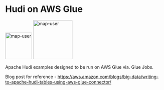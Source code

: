 # Hudi on AWS Glue

<img width="85" alt="map-user" src="https://img.shields.io/badge/views-433-green"> <img width="125" alt="map-user" src="https://img.shields.io/badge/unique visits-114-green">

Apache Hudi examples designed to be run on AWS Glue via. Glue Jobs.

Blog post for reference - https://aws.amazon.com/blogs/big-data/writing-to-apache-hudi-tables-using-aws-glue-connector/
